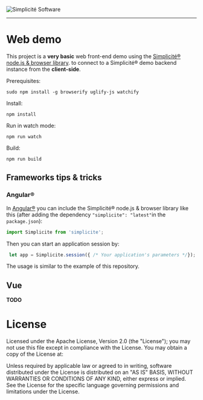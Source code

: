 ![Simplicit&eacute; Software](https://www.simplicite.io/resources/logos/logo250.png)
* * *

Web demo
========

This project is a **very basic** web front-end demo using the [Simplicit&eacute;&reg; node.js &amp; browser library](https://github.com/simplicitesoftware/nodejs-api).
to connect to a Simplicité® demo backend instance from the **client-side**.

Prerequisites:

	sudo npm install -g browserify uglify-js watchify

Install:

	npm install

Run in watch mode:

	npm run watch

Build:

	npm run build

Frameworks tips &amp; tricks
----------------------------

### Angular&reg;

In [Angular&reg;](https://angular.io) you can include the Simplicit&eacute;&reg; node.js &amp; browser library like this
(after adding the dependency `"simplicite": "latest"`in the `package.json`):

```typescript
import Simplicite from 'simplicite';
```

Then you can start an application session by:

```typescript
 let app = Simplicite.session({ /* Your application's parameters */});
```

The usage is similar to the example of this repository.

Vue
---

**TODO**

License
=======

Licensed under the Apache License, Version 2.0 (the "License");
you may not use this file except in compliance with the License.
You may obtain a copy of the License at:

[](http://www.apache.org/licenses/LICENSE-2.0)

Unless required by applicable law or agreed to in writing, software
distributed under the License is distributed on an "AS IS" BASIS,
WITHOUT WARRANTIES OR CONDITIONS OF ANY KIND, either express or implied.
See the License for the specific language governing permissions and
limitations under the License.


